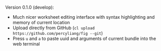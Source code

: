 Version 0.1.0 (develop):
- Much nicer worksheet editing interface with syntax highlighting and memory of current location
- Upload directly from GitHub (`cl upload https://github.com/percyliang/fig --git`)
- Press `u` and `a` to paste uuid and arguments of current bundle into the web terminal